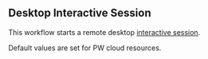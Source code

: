 ## Desktop Interactive Session
This workflow starts a remote desktop [interactive session](https://github.com/parallelworks/interactive_session/blob/main/README.md).

Default values are set for PW cloud resources.